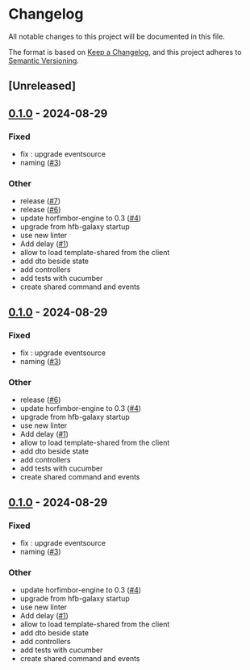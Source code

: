 # Changelog
All notable changes to this project will be documented in this file.

The format is based on [Keep a Changelog](https://keepachangelog.com/en/1.0.0/),
and this project adheres to [Semantic Versioning](https://semver.org/spec/v2.0.0.html).

## [Unreleased]

## [0.1.0](https://github.com/horfimbor/horfimbor-template/releases/tag/template-state-v0.1.0) - 2024-08-29

### Fixed
- fix : upgrade eventsource
- naming ([#3](https://github.com/horfimbor/horfimbor-template/pull/3))

### Other
- release ([#7](https://github.com/horfimbor/horfimbor-template/pull/7))
- release ([#6](https://github.com/horfimbor/horfimbor-template/pull/6))
- update horfimbor-engine to 0.3 ([#4](https://github.com/horfimbor/horfimbor-template/pull/4))
- upgrade from hfb-galaxy startup
- use new linter
- Add delay ([#1](https://github.com/horfimbor/horfimbor-template/pull/1))
- allow to load template-shared from the client
- add dto beside state
- add controllers
- add tests with cucumber
- create shared command and events

## [0.1.0](https://github.com/horfimbor/horfimbor-template/releases/tag/template-state-v0.1.0) - 2024-08-29

### Fixed
- fix : upgrade eventsource
- naming ([#3](https://github.com/horfimbor/horfimbor-template/pull/3))

### Other
- release ([#6](https://github.com/horfimbor/horfimbor-template/pull/6))
- update horfimbor-engine to 0.3 ([#4](https://github.com/horfimbor/horfimbor-template/pull/4))
- upgrade from hfb-galaxy startup
- use new linter
- Add delay ([#1](https://github.com/horfimbor/horfimbor-template/pull/1))
- allow to load template-shared from the client
- add dto beside state
- add controllers
- add tests with cucumber
- create shared command and events

## [0.1.0](https://github.com/horfimbor/horfimbor-template/releases/tag/template-state-v0.1.0) - 2024-08-29

### Fixed
- fix : upgrade eventsource
- naming ([#3](https://github.com/horfimbor/horfimbor-template/pull/3))

### Other
- update horfimbor-engine to 0.3 ([#4](https://github.com/horfimbor/horfimbor-template/pull/4))
- upgrade from hfb-galaxy startup
- use new linter
- Add delay ([#1](https://github.com/horfimbor/horfimbor-template/pull/1))
- allow to load template-shared from the client
- add dto beside state
- add controllers
- add tests with cucumber
- create shared command and events
